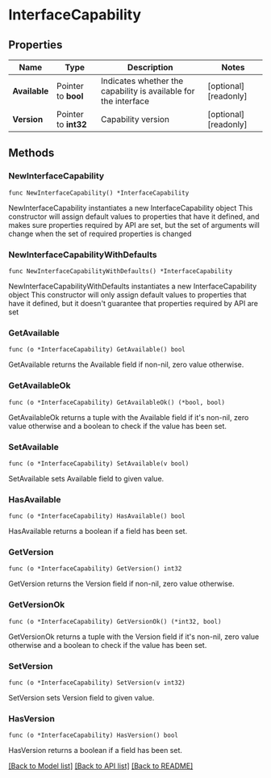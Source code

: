 # InterfaceCapability

## Properties

Name | Type | Description | Notes
------------ | ------------- | ------------- | -------------
**Available** | Pointer to **bool** | Indicates whether the capability is available for the interface | [optional] [readonly] 
**Version** | Pointer to **int32** | Capability version | [optional] [readonly] 

## Methods

### NewInterfaceCapability

`func NewInterfaceCapability() *InterfaceCapability`

NewInterfaceCapability instantiates a new InterfaceCapability object
This constructor will assign default values to properties that have it defined,
and makes sure properties required by API are set, but the set of arguments
will change when the set of required properties is changed

### NewInterfaceCapabilityWithDefaults

`func NewInterfaceCapabilityWithDefaults() *InterfaceCapability`

NewInterfaceCapabilityWithDefaults instantiates a new InterfaceCapability object
This constructor will only assign default values to properties that have it defined,
but it doesn't guarantee that properties required by API are set

### GetAvailable

`func (o *InterfaceCapability) GetAvailable() bool`

GetAvailable returns the Available field if non-nil, zero value otherwise.

### GetAvailableOk

`func (o *InterfaceCapability) GetAvailableOk() (*bool, bool)`

GetAvailableOk returns a tuple with the Available field if it's non-nil, zero value otherwise
and a boolean to check if the value has been set.

### SetAvailable

`func (o *InterfaceCapability) SetAvailable(v bool)`

SetAvailable sets Available field to given value.

### HasAvailable

`func (o *InterfaceCapability) HasAvailable() bool`

HasAvailable returns a boolean if a field has been set.

### GetVersion

`func (o *InterfaceCapability) GetVersion() int32`

GetVersion returns the Version field if non-nil, zero value otherwise.

### GetVersionOk

`func (o *InterfaceCapability) GetVersionOk() (*int32, bool)`

GetVersionOk returns a tuple with the Version field if it's non-nil, zero value otherwise
and a boolean to check if the value has been set.

### SetVersion

`func (o *InterfaceCapability) SetVersion(v int32)`

SetVersion sets Version field to given value.

### HasVersion

`func (o *InterfaceCapability) HasVersion() bool`

HasVersion returns a boolean if a field has been set.


[[Back to Model list]](../README.md#documentation-for-models) [[Back to API list]](../README.md#documentation-for-api-endpoints) [[Back to README]](../README.md)


